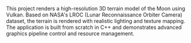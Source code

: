 This project renders a high-resolution 3D terrain model of the Moon using Vulkan. Based on NASA's LROC (Lunar Reconnaissance Orbiter Camera) dataset, the terrain is rendered with realistic lighting and texture mapping. The application is built from scratch in C++ and demonstrates advanced graphics pipeline control and resource management.
